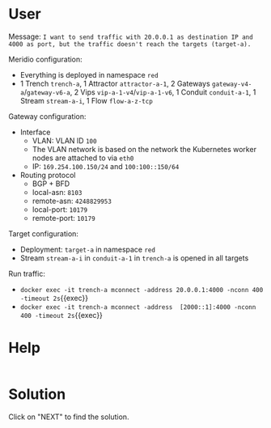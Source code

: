 # User

Message: `I want to send traffic with 20.0.0.1 as destination IP and 4000 as port, but the traffic doesn't reach the targets (target-a).`

Meridio configuration:
* Everything is deployed in namespace `red`
* 1 Trench `trench-a`, 1 Attractor `attractor-a-1`, 2 Gateways `gateway-v4-a`/`gateway-v6-a`, 2 Vips `vip-a-1-v4`/`vip-a-1-v6`, 1 Conduit `conduit-a-1`, 1 Stream `stream-a-i`, 1 Flow `flow-a-z-tcp`

Gateway configuration:
* Interface
   * VLAN: VLAN ID `100`
   * The VLAN network is based on the network the Kubernetes worker nodes are attached to via `eth0`
   * IP: `169.254.100.150/24` and `100:100::150/64`
* Routing protocol
   * BGP + BFD
   * local-asn: `8103`
   * remote-asn: `4248829953`
   * local-port: `10179`
   * remote-port: `10179`

Target configuration:
* Deployment: `target-a` in namespace `red`
* Stream `stream-a-i` in `conduit-a-1` in `trench-a` is opened in all targets

Run traffic: 
* `docker exec -it trench-a mconnect -address 20.0.0.1:4000 -nconn 400 -timeout 2s`{{exec}}
* `docker exec -it trench-a mconnect -address  [2000::1]:4000 -nconn 400 -timeout 2s`{{exec}}

# Help

```
```

# Solution

Click on "NEXT" to find the solution.